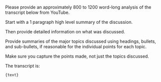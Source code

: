 Please provide an approximately 800 to 1200 word-long analysis of the transcript below from YouTube.

Start with a 1 paragraph high level summary of the discussion.

Then provide detailed information on what was discussed.

Provide summaries of the major topics discussed using headings, bullets, and sub-bullets, if reasonable for the individual points for each topic.

Make sure you capture the points made, not just the topics discussed.

The transcript is:

```text
{text}
```
